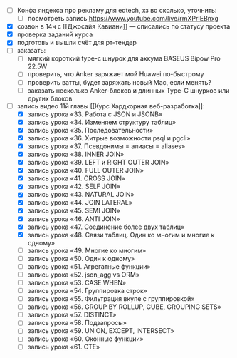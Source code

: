 - [ ] Конфа яндекса про рекламу для edtech, хз во сколько, уточнить:
	- [ ] посмотреть запись https://www.youtube.com/live/rmXPrIEBnxg
- [x] созвон в 14ч с [[Джосайя Кавиани]] — списались по статусу проекта
- [x] проверка заданий курса
- [x] подготовь и вышли счёт для рт-тендер
- [ ] заказать:
	- [ ] мягкий короткий type-c шнурок для аккума BASEUS Bipow Pro 22.5W
	- [ ] проверить, что Anker заряжает мой Huawei по-быстрому
	- [ ] проверить ватты, будет заряжать новый Mac, если менять?
	- [ ] заказать несколько Anker-блоков и длинных Type-C шнурков или других блоков 
- [ ] запись видео 11й главы [[Курс Хардкорная веб-разработка]]:
	- [x] запись урока «33. Работа с JSON и JSONB»
	- [x] запись урока «34. Изменяем структуру таблиц»
	- [x] запись урока «35. Последовательности»
	- [x] запись урока «36. Хитрые возможности psql и pgcli»
	- [x] запись урока «37. Псевдонимы = алиасы = aliases»
	- [x] запись урока «38. INNER JOIN»
	- [x] запись урока «39. LEFT и RIGHT OUTER JOIN»
	- [x] запись урока «40. FULL OUTER JOIN»
	- [x] запись урока «41. CROSS JOIN»
	- [x] запись урока «42. SELF JOIN»
	- [x] запись урока «43. NATURAL JOIN»
	- [x] запись урока «44. JOIN LATERAL»
	- [x] запись урока «45. SEMI JOIN»
	- [x] запись урока «46. ANTI JOIN»
	- [x] запись урока «47. Соединение более двух таблиц»
	- [x] запись урока «48. Связи таблиц. Один ко многим и многие к одному»
	- [ ] запись урока «49. Многие ко многим»
	- [ ] запись урока «50. Один к одному»
	- [ ] запись урока «51. Агрегатные функции»
	- [ ] запись урока «52. json_agg vs ORM»
	- [ ] запись урока «53. CASE WHEN»
	- [ ] запись урока «54. Группировка строк»
	- [ ] запись урока «55. Фильтрация вкупе с группировкой»
	- [ ] запись урока «56. GROUP BY ROLLUP, CUBE, GROUPING SETS»
	- [ ] запись урока «57. DISTINCT»
	- [ ] запись урока «58. Подзапросы»
	- [ ] запись урока «59. UNION, EXCEPT, INTERSECT»
	- [ ] запись урока «60. Оконные функции»
	- [ ] запись урока «61. CTE»
